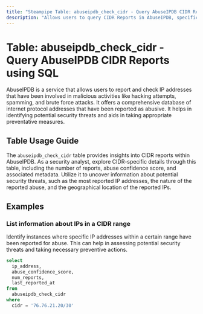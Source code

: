 ```yaml
---
title: "Steampipe Table: abuseipdb_check_cidr - Query AbuseIPDB CIDR Reports using SQL"
description: "Allows users to query CIDR Reports in AbuseIPDB, specifically the reports of IP addresses that have been reported as abusive, providing insights into potential security threats."
---
```


# Table: abuseipdb_check_cidr - Query AbuseIPDB CIDR Reports using SQL

AbuseIPDB is a service that allows users to report and check IP addresses that have been involved in malicious activities like hacking attempts, spamming, and brute force attacks. It offers a comprehensive database of internet protocol addresses that have been reported as abusive. It helps in identifying potential security threats and aids in taking appropriate preventative measures.

## Table Usage Guide

The `abuseipdb_check_cidr` table provides insights into CIDR reports within AbuseIPDB. As a security analyst, explore CIDR-specific details through this table, including the number of reports, abuse confidence score, and associated metadata. Utilize it to uncover information about potential security threats, such as the most reported IP addresses, the nature of the reported abuse, and the geographical location of the reported IPs.

## Examples

### List information about IPs in a CIDR range
Identify instances where specific IP addresses within a certain range have been reported for abuse. This can help in assessing potential security threats and taking necessary preventive actions.

```sql
select
  ip_address,
  abuse_confidence_score,
  num_reports,
  last_reported_at
from
  abuseipdb_check_cidr
where
  cidr = '76.76.21.20/30'
```